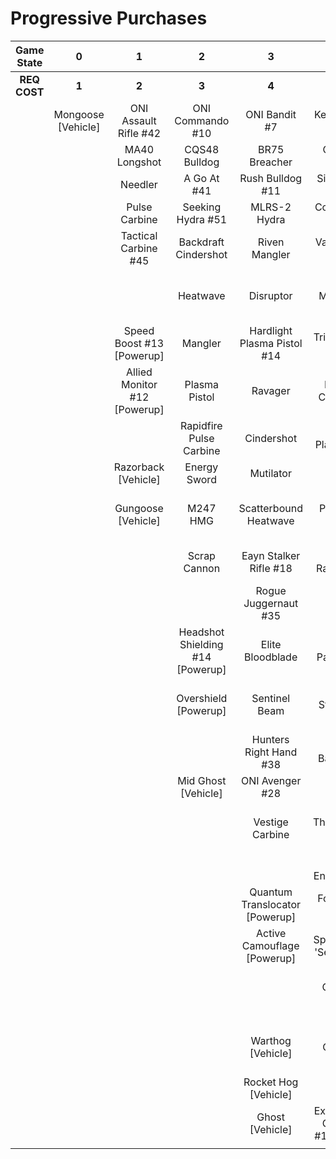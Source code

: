# Progressive Purchases

| **Game State** |       **0**        |            **1**             |              **2**               |             **3**              |                **4**                 |            **5**             |              **6**              |                            |                              |
| :------------: | :----------------: | :--------------------------: | :------------------------------: | :----------------------------: | :----------------------------------: | :--------------------------: | :-----------------------------: | :------------------------: | :--------------------------: |
|  **REQ COST**  |       **1**        |            **2**             |              **3**               |             **4**              |                **5**                 |            **6**             |              **7**              |           **8**            |            **9**             |
|                | Mongoose [Vehicle] |    ONI Assault Rifle #42     |         ONI Commando #10         |         ONI Bandit #7          |           Key Of Speed #2            |       Striker Sidekick       |        Scions Vision #8         |  Exterminating Frenzy #40  |     Banish Of Balaho #43     |
|                |                    |        MA40 Longshot         |          CQS48 Bulldog           |         BR75 Breacher          |         ONI Battle Rifle #6          |       Impact Commando        |         Headhunter #48          |     Volcanic Oasis #49     |      Scorpion Tail #47       |
|                |                    |           Needler            |           A Go At #41            |        Rush Bulldog #11        |           Siege Bandit #52           |        Pursuit Hydra         |       The Final Token #25       |        Valkyrie #13        |        Gamma Shot #50        |
|                |                    |        Pulse Carbine         |        Seeking Hydra #51         |          MLRS-2 Hydra          |         Convergence Bulldog          |       Rain Of War #39        |        Calcine Disruptor        |      Rushdown Hammer       |                              |
|                |                    |     Tactical Carbine #45     |       Backdraft Cindershot       |         Riven Mangler          |          Valor Of Dinh #12           |         M41 Tracker          |       Rage Of Iratus #20        |                            |      Scorpion [Vehicle]      |
|                |                    |                              |             Heatwave             |           Disruptor            |              M41 SPNKr               |        Fuel Rod SPNKr        |       Stalker Rifle Ultra       |      Wraith [Vehicle]      | Banishing Wasp #17 [Vehicle] |
|                |                    |  Speed Boost #13 [Powerup]   |             Mangler              |  Hardlight Plasma Pistol #14   |          Tripple Threat #23          |     Spartan Sandwich #32     |       Purging Shock Rifle       | Phantom Wasp #16 [Vehicle] |     Dragon #19 [Vehicle]     |
|                |                    | Allied Monitor #12 [Powerup] |          Plasma Pistol           |            Ravager             |         Decaying Charge #21          |       S7 Sniper Rifle        |        Doom Of Reach #30        |                            |                              |
|                |                    |                              |     Rapidfire Pulse Carbine      |           Cindershot           |        Unbound Plasma Pistol         |     Light Of Doisac #46      |     Sentry Of Writh Kul #34     |                            |                              |
|                |                    |     Razorback [Vehicle]      |           Energy Sword           |           Mutilator            |           Pinpoint Needler           |      S7 Flexfire Sniper      |        Diminsher of Hope        |                            |                              |
|                |                    |      Gungoose [Vehicle]      |             M247 HMG             |     Scatterbound Heatwave      |            Pulse Wave #16            |     Arcane Sentinel Beam     |  Overloaded Pulse Carbine #15   |                            |                              |
|                |                    |                              |           Scrap Cannon           |     Eayn Stalker Rifle #18     |          Zealot Ravager #19          |     Phantom Assassin #26     |                                 |                            |                              |
|                |                    |                              |                                  |      Rogue Juggernaut #35      |           Ravager Rebound            |        Gravity Hammer        |         Wasp [Vehicle]          |                            |                              |
|                |                    |                              | Headshot Shielding #14 [Powerup] |        Elite Bloodblade        |         Blinding Payload #22         |         Shock Rifle          |        Banshee [Vehicle]        |                            |                              |
|                |                    |                              |       Overshield [Powerup]       |         Sentinel Beam          |            Stalker Rifle             |       Scout Skewer #27       | Fusion Rocket Hog #14 [Vehicle] |                            |                              |
|                |                    |                              |                                  |     Hunters Right Hand #38     |         Spire Of Barroth #17         |       Volatile Skewer        |                                 |                            |                              |
|                |                    |                              |       Mid Ghost [Vehicle]        |        ONI Avenger #28         |                Skewer                |          Demon #36           |                                 |                            |                              |
|                |                    |                              |                                  |        Vestige Carbine         |           Thunderstorm #44           |  Guardian Of Sanghelios #33  |                                 |                            |                              |
|                |                    |                              |                                  |                                |         Duelist Energy Sword         |                              |                                 |                            |                              |
|                |                    |                              |                                  | Quantum Translocator [Powerup] |            Focus Beam #24            |  Health Steal #11 [Powerup]  |                                 |                            |                              |
|                |                    |                              |                                  |  Active Camouflage [Powerup]   |      Spike Of Thav 'Sebarim #37      |                              |                                 |                            |                              |
|                |                    |                              |                                  |                                |            ONI Turret #29            |  Mid Banshee #11 [Vehicle]   |                                 |                            |                              |
|                |                    |                              |                                  |       Warthog [Vehicle]        |           The Champion #31           | Plasma Warthog #15 [Vehicle] |                                 |                            |                              |
|                |                    |                              |                                  |      Rocket Hog [Vehicle]      |            Plasma Cannon             |                              |                                 |                            |                              |
|                |                    |                              |                                  |        Ghost [Vehicle]         | Extermination Gungoose #13 [Vehicle] |                              |                                 |                            |                              |
|                |                    |                              |                                  |                                |                                      |                              |                                 |                            |                              |
